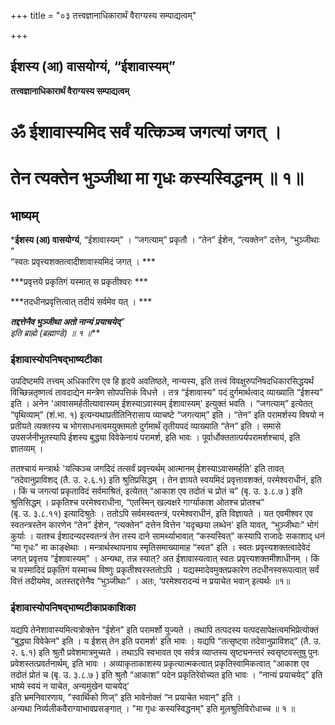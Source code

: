 +++
title = "०३ तत्त्वज्ञानाधिकारार्थं वैराग्यस्य सम्पाद्यत्वम्"

+++


## ईशस्य (आ) वासयोग्यं, “ईशावास्यम्”

**तत्त्वज्ञानाधिकारार्थं वैराग्यस्य सम्पाद्यत्वम्**

# ॐ ईशावास्यमिद सर्वं यत्किञ्च जगत्यां जगत् ।

# तेन त्यक्तेन भुञ्जीथा मा गृधः कस्यस्विद्धनम् ॥ १॥

## भाष्यम्

***ईशस्य (आ) वासयोग्यं**, “ईशावास्यम्” । “जगत्याम्” प्रकृतौ । “तेन” ईशेन, “त्यक्तेन” दत्तेन, “भुञ्जीथाः "  
“स्वतः प्रवृत्त्यशक्तत्वादीशावास्यमिदं जगत् । ***

***प्रवृत्तये प्रकृतिगं यस्मात् स प्रकृतीश्वरः ***

***तदधीनप्रवृत्तित्वात् तदीयं सर्वमेव यत् । ***

***तद्दत्तेनैव भुञ्जीथा अतो नान्यं प्रयाचयेद्**”  
इति ब्राह्मे (ब्रह्माण्डे) ॥ १ ॥***

### **ईशावास्योपनिषद्भाष्यटीका**

उपदिष्टमपि तत्त्वम् अधिकारिण एव हि हृदये अवतिष्ठते, नान्यस्य, इति तत्त्वं विवक्षुरुपनिषदधिकारसिद्धयर्थं विच्छिन्नतृष्णत्वं तावदाद्येन मन्त्रेण सोपपत्तिकं विधत्ते । तत्र “ईशावास्य" पदं दुर्गमार्थत्वाद् व्याख्याति “ईशस्य” इति । अनेन 'आवासमर्हतीत्यावास्यम् ईशस्याऽवास्यम् ईशावास्यम्' इत्युक्तं भवति । “जगत्याम्” इत्येतत् “पृथिव्याम्” (शं.भा. १) इत्यन्यथाप्रतीतिनिरासाय व्याचष्टे “जगत्याम्” इति । “तेन” इति परामर्शस्य विषयो न प्रतीयते त्यक्तस्य च भोगसाधनत्वमयुक्तमतो दुर्गमार्थं तृतीयपदं व्याख्याति “तेन” इति । समासे उपसर्जनीभूतस्यापि ईशस्य बुद्ध्या विवेकेनायं परामर्श, इति भावः । पूर्वार्धोक्ततात्पर्यपरामर्शश्चायं, इति ज्ञातव्यम् ।

ततश्चायं मन्त्रार्थः 'यत्किञ्च जगदिदं तत्सर्वं प्रवृत्त्यर्थम् आत्मानम् ईशस्याऽवासमर्हति' इति तावत् “तदेवानुप्राविशद् (तै. उ. २.६.१) इति श्रुतिप्रसिद्धम् । तेन ज्ञायते स्वयमिदं प्रवृत्तावशक्तं, परमेश्वराधीनं, इति । किं च जगत्यां प्रकृताविदं सर्वमाश्रितं, इत्येतत् “आकाश एव तदोतं च प्रोतं च” (बृ. उ. ३.८.७ ) इति श्रुतिसिद्धम् । प्रकृतिश्च परमेश्वराधीना, “एतस्मिन् खल्वक्षरे गार्ग्याकाश ओतश्च प्रोतश्च”  
(बृ. उ. ३.८.११) इत्यादिश्रुतेः । ततोऽपि सर्वमस्वतन्त्रं, परमेश्वराधीनं, इति विज्ञायते । यत एवमीश्वर एव स्वतन्त्रस्तेन कारणेन “तेन” ईशेन, “त्यक्तेन” दत्तेन वित्तेन 'यदृच्छया लब्धेन' इति यावत्, “भुञ्जीथाः” भोगं कुर्याः । यतश्च ईशादन्यदस्वतन्त्रं तेन तस्य दाने सामर्थ्याभावात् “कस्यस्वित्" कस्यापि राजादेः सकाशाद् धनं “मा गृधः" मा काङ्क्षेथाः । मन्त्रार्थस्थापनाय स्मृतिसमाख्यामाह “स्वत" इति । स्वतः प्रवृत्त्यशक्तत्वादेवेदं जगत् प्रवृत्तय “ईशावास्यम्” । अन्यथा, तन्न स्यात्? अत ईशावास्यत्वात् स्वतः प्रवृत्त्यशक्तमीशाधीनम् । किं च यस्मादिदं प्रकृतिगं यस्माच्च विष्णुः प्रकृतीश्वरस्ततोऽपि । यद्यस्मादेवमुक्तप्रकारेण तदधीनस्वरूपत्वात् सर्वं वित्तं तदीयमेव, अतस्तद्दत्तेनैव “भुञ्जीथाः” । अतः, ‘परमेश्वरादन्यं न प्रयाचेत भवान् इत्यर्थः ॥१॥

### **ईशावास्योपनिषद्भाष्यटीकाप्रकाशिका**

यद्यपि तेनेशावास्यमित्यत्रोक्तेन “ईशेन” इति परामर्शो युज्यते । तथापि तत्पदस्य यत्पदसापेक्षत्वमभिप्रेत्योक्तं “बुद्ध्या विवेकेन" इति । य ईशस् तेन इति परामर्श' इति भावः । यद्यपि “तत्सृष्ट्वा तदेवानुप्राविशद्” (तै. उ. २. ६.१) इति श्रुतौ प्रवेशमात्रमुच्यते । तथाऽपि स्वभावत एव सर्वत्र व्याप्तस्य सृष्ट्यनन्तरं स्वसृष्टवस्तुषु पुनः प्रवेशस्तत्प्रवर्तनार्थम्, इति भावः । अव्याकृताकाशस्य प्रकृत्यात्मकत्वात् प्रकृतिस्वामिकत्वात् “आकाश एव तदोतं प्रोतं च (बृ. उ. ३.८.७ ) इति श्रुतौ “आकाश” पदेन प्रकृतिरेवोच्यत इति भावः । “नान्यं प्रयाचयेद्” इति भाष्ये स्वयं न याचेत, अन्यमुखेन याचयेद्’  
इति भ्रमनिवारणाय, "स्वार्थिको णिज्" इति भावेनोक्तं “न प्रयाचेत भवान्” इति ।  
अन्यथा निर्व्यलीकवैराग्याभावप्रसङ्गात् । "मा गृधः कस्यस्विद्धनम्" इति मूलश्रुतिविरोधाच्च ॥ १ ॥

